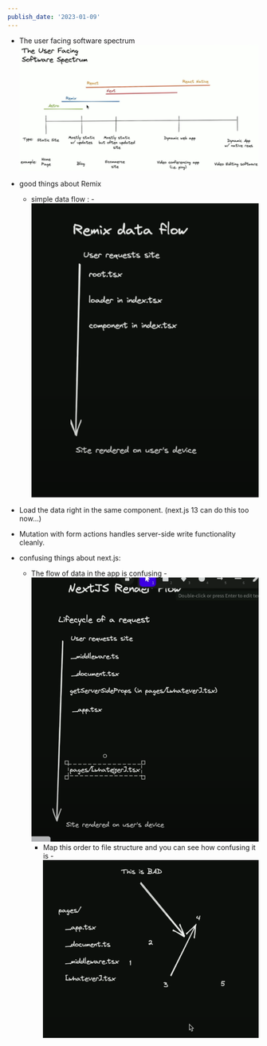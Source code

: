 ```yaml
---
publish_date: '2023-01-09'
---
```

- The user facing software spectrum  ![](attachments/Pasted%20image%2020230109112631.png)
- good things about Remix
	- simple data flow :
		-![](attachments/Pasted%20image%2020230109114622.png)

- Load the data right in the same component. (next.js 13 can do this too now...)

- Mutation with form actions handles server-side write functionality cleanly.




- confusing things about next.js:
	- The flow of data in the app is confusing
		  -![](attachments/Pasted%20image%2020230109114133.png)
		- Map this order to file structure and you can see how confusing it is 
		-![](attachments/Pasted%20image%2020230109115252.png)
